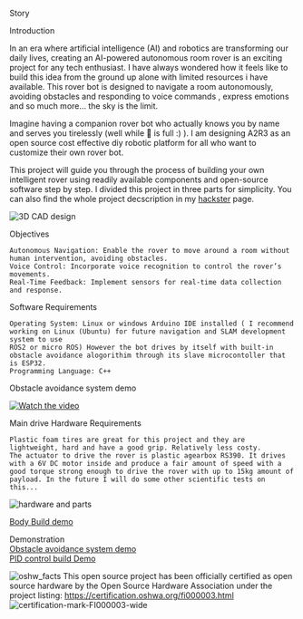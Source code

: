 Story

Introduction

In an era where artificial intelligence (AI) and robotics are transforming our daily lives, creating an AI-powered autonomous room rover is an exciting project for any tech enthusiast. I have always wondered how it feels like to build this idea from the ground up alone with limited resources i have available. This rover bot is designed to navigate a room autonomously, avoiding obstacles and responding to voice commands , express emotions and so much more... the sky is the limit.

Imagine having a companion rover bot who actually knows you by name and serves you tirelessly (well while 🔋 is full :) ). I am designing A2R3 as an open source cost effective diy robotic platform for all who want to customize their own rover bot.

This project will guide you through the process of building your own intelligent rover using readily available components and open-source software step by step. I divided this project in three parts for simplicity. You can also find the whole project decscription in my <a href="https://www.hackster.io/mikroller/ai-autonomous-room-rover-robot-a2r3-part-2-48f5a5" target="_blank">hackster</a> page.

![3D CAD design](https://github.com/user-attachments/assets/e09b740e-f94f-4cac-8b4f-0760a9db0ae8)


Objectives

    Autonomous Navigation: Enable the rover to move around a room without human intervention, avoiding obstacles.
    Voice Control: Incorporate voice recognition to control the rover’s movements.
    Real-Time Feedback: Implement sensors for real-time data collection and response.

Software Requirements

    Operating System: Linux or windows Arduino IDE installed ( I recommend working on Linux (Ubuntu) for future navigation and SLAM development system to use 
    ROS2 or micro ROS) However the bot drives by itself with built-in obstacle avoidance alogorithim through its slave microcontoller that is ESP32. 
    Programming Language: C++
Obstacle avoidance system demo

[![Watch the video](https://img.youtube.com/vi/NbiJPMn4Qm0/hqdefault.jpg)](https://youtu.be/NbiJPMn4Qm0?si=QGYEltaEz_qwInCY&t=107)

Main drive Hardware Requirements

    Plastic foam tires are great for this project and they are lightweight, hard and have a good grip. Relatively less costy.
    The actuator to drive the rover is plastic agearbox RS390. It drives with a 6V DC motor inside and produce a fair amount of speed with a good torque strong enough to drive the rover with up to 15kg amount of payload. In the future I will do some other scientific tests on this...
    
![hardware and parts](https://github.com/user-attachments/assets/13497e88-f66b-438f-93a4-5240f2e5cabc)

<a href="https://youtu.be/83nP3b_AAgo" target="_blank">Body Build demo</a>

Demonstration                                                                                                                                                        
    <a href="https://youtu.be/E3wDgulsSTU?si=qFQs4_kfr9r9EPV2" target="_blank">Obstacle avoidance system demo</a> <br/>
    <a href="https://www.youtube.com/watch?v=NbiJPMn4Qm0" target="_blank">PID control build Demo</a> <br/>

![oshw_facts](https://github.com/user-attachments/assets/8db5b921-7199-43b5-9edd-f96adf9e9eec)
This open source project has been officially certified as open source hardware by the Open Source Hardware Association
under the project listing: https://certification.oshwa.org/fi000003.html
![certification-mark-FI000003-wide](https://github.com/user-attachments/assets/9b97acd2-7789-40f4-9523-363fbe388f1e)
